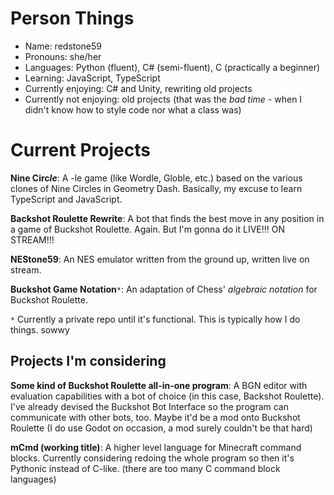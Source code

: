 # Person Things

- Name: redstone59
- Pronouns: she/her
- Languages: Python (fluent), C# (semi-fluent), C (practically a beginner)
- Learning: JavaScript, TypeScript
- Currently enjoying: C# and Unity, rewriting old projects
- Currently not enjoying: old projects (that was the *bad time* - when I didn't know how to style code nor what a class was)

# Current Projects

**Nine Circ*****le***: A -le game (like Wordle, Globle, etc.) based on the various clones of Nine Circles in Geometry Dash. Basically, my excuse to learn TypeScript and JavaScript.

**Backshot Roulette Rewrite**: A bot that finds the best move in any position in a game of Buckshot Roulette. Again. But I'm gonna do it LIVE!!! ON STREAM!!!

**NEStone59**: An NES emulator written from the ground up, written live on stream.

**Buckshot Game Notation**`*`: An adaptation of Chess' *algebraic notation* for Buckshot Roulette.

`*` Currently a private repo until it's functional. This is typically how I do things. sowwy

## Projects I'm considering

**Some kind of Buckshot Roulette all-in-one program**: A BGN editor with evaluation capabilities with a bot of choice (in this case, Backshot Roulette). I've already devised the Buckshot Bot Interface so the program can communicate with other bots, too. Maybe it'd be a mod onto Buckshot Roulette (I do use Godot on occasion, a mod surely couldn't be that hard)

**mCmd (working title)**: A higher level language for Minecraft command blocks. Currently considering redoing the whole program so then it's Pythonic instead of C-like. (there are too many C command block languages)

